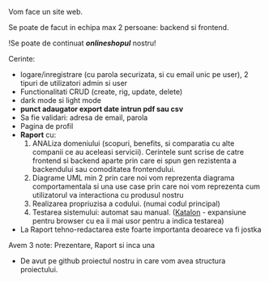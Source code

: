 Vom face un site web. 

Se poate de facut in echipa max 2 persoane: backend si frontend. 

!Se poate de continuat _**onlineshopul**_ nostru!

Cerinte: 
- logare/inregistrare (cu parola securizata, si cu email unic pe user), 2 tipuri de utilizatori admin si user 
- Functionalitati CRUD (create, rig, update, delete)
- dark mode si light mode
- **punct adaugator export date intrun pdf sau csv** 
-  Sa fie validari: adresa de email, parola
-  Pagina de profil
- __Raport__  cu:
	1. ANALiza domeniului (scopuri, benefits, si comparatia cu alte companii ce au aceleasi servicii). Cerintele sunt scrise de catre frontend si backend aparte prin care ei spun gen rezistenta a backendului sau comoditatea frontendului. 
	2. Diagrame UML min 2 prin care noi vom reprezenta diagrama comportamentala si una use case prin care noi vom reprezenta cum utilizatorul va interactiona cu produsul nostru 
	3. Realizarea propriuzisa a codului. (numai codul principal)
	4. Testarea sistemului: automat sau manual. ([Katalon](https://chromewebstore.google.com/detail/katalon-recorder-selenium/ljdobmomdgdljniojadhoplhkpialdid) - expansiune pentru browser cu ea ii mai usor pentru a indica testarea)
- La Raport tehno-redactarea este foarte importanta deoarece va fi jostka 

Avem 3 note: Prezentare, Raport si inca una

- De avut pe github proiectul nostru in care vom avea structura proiectului. 

